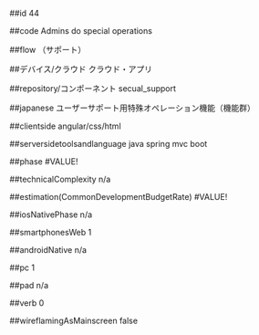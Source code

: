 ##id
44

##code
Admins do special operations

##flow
（サポート）


##デバイス/クラウド
クラウド・アプリ

##repository/コンポーネント
secual_support

##japanese
ユーザーサポート用特殊オペレーション機能（機能群）

##clientside
angular/css/html

##serversidetoolsandlanguage
java spring mvc boot

##phase
#VALUE!

##technicalComplexity
n/a

##estimation(CommonDevelopmentBudgetRate)
#VALUE!

##iosNativePhase
n/a

##smartphonesWeb
1

##androidNative
n/a

##pc
1

##pad
n/a

##verb
0

##wireflamingAsMainscreen
false


